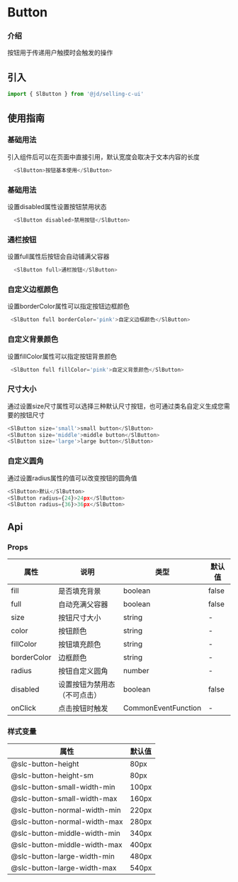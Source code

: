 # Button
### 介绍
按钮用于传递用户触摸时会触发的操作
## 引入
```js
import { SlButton } from '@jd/selling-c-ui'
```

## 使用指南
### 基础用法
引入组件后可以在页面中直接引用，默认宽度会取决于文本内容的长度
```js
  <SlButton>按钮基本使用</SlButton>
```
### 基础用法
设置disabled属性设置按钮禁用状态
```js
  <SlButton disabled>禁用按钮</SlButton>
```
### 通栏按钮
设置full属性后按钮会自动铺满父容器
```js
  <SlButton full>通栏按钮</SlButton>
```
### 自定义边框颜色
设置borderColor属性可以指定按钮边框颜色
```js
 <SlButton full borderColor='pink'>自定义边框颜色</SlButton>
```
### 自定义背景颜色
设置fillColor属性可以指定按钮背景颜色
```js
 <SlButton full fillColor='pink'>自定义背景颜色</SlButton>
```
### 尺寸大小
通过设置size尺寸属性可以选择三种默认尺寸按钮，也可通过类名自定义生成您需要的按钮尺寸
```js
<SlButton size='small'>small button</SlButton>
<SlButton size='middle'>middle button</SlButton>
<SlButton size='large'>large button</SlButton>
```
### 自定义圆角
通过设置radius属性的值可以改变按钮的圆角值
```js
<SlButton>默认</SlButton>
<SlButton radius={24}>24px</SlButton>
<SlButton radius={36}>36px</SlButton>
```

## Api
### Props
|  属性   | 说明  | 类型 | 默认值 |
|  ----  | ----  | ---- | ---- |
| fill | 是否填充背景 | boolean | false |
| full | 自动充满父容器 | boolean | false|
| size | 按钮尺寸大小 | string | - |
| color | 按钮颜色 | string | - |
| fillColor | 按钮填充颜色 | string | - |
| borderColor | 边框颜色 | string | - |
| radius | 按钮自定义圆角 | number | - |
| disabled | 设置按钮为禁用态（不可点击） | boolean | false |
| onClick | 点击按钮时触发 | CommonEventFunction | - |

### 样式变量
|  属性   | 默认值 |
|  ----  | ---- |
| @slc-button-height | 80px |
| @slc-button-height-sm | 80px |
| @slc-button-small-width-min | 100px |
| @slc-button-small-width-max | 160px |
| @slc-button-normal-width-min| 220px |
| @slc-button-normal-width-max | 280px |
| @slc-button-middle-width-min | 340px |
| @slc-button-middle-width-max | 400px |
| @slc-button-large-width-min | 480px |
| @slc-button-large-width-max | 540px |


